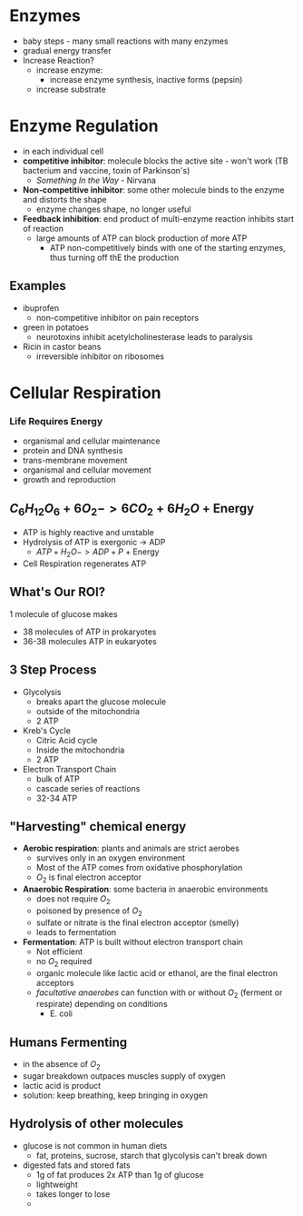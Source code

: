 # Enzymes 
- baby steps - many small reactions with many enzymes
- gradual energy transfer
- Increase Reaction?
	- increase enzyme: 
		- increase enzyme synthesis, inactive forms (pepsin)
	- increase substrate
# Enzyme Regulation
- in each individual cell
- **competitive inhibitor**: molecule blocks the active site - won't work (TB bacterium and vaccine, toxin of Parkinson's)
	- *Something In the Way* - Nirvana
- **Non-competitive inhibitor**: some other molecule binds to the enzyme and distorts the shape
	- enzyme changes shape, no longer useful
- **Feedback inhibition**: end product of multi-enzyme reaction inhibits start of reaction
	- large amounts of ATP can block production of more ATP
		- ATP non-competitively binds with one of the starting enzymes, thus turning off thE the production
## Examples
- ibuprofen
	- non-competitive inhibitor on pain receptors
- green in potatoes 
	- neurotoxins inhibit acetylcholinesterase leads to paralysis
- Ricin in castor beans
	- irreversible inhibitor on ribosomes
# Cellular Respiration
### Life Requires Energy
- organismal and cellular maintenance
- protein and DNA synthesis
- trans-membrane movement 
- organismal and cellular movement 
- growth and reproduction
## $C_{6}H_{12}O_{6} + 6O_{2} -> 6CO_{2} + 6H_{2}O$ $+$ Energy
- ATP is highly reactive and unstable
- Hydrolysis of ATP is exergonic -> ADP
	- $ATP + H_2O -> ADP + P$ + Energy
- Cell Respiration regenerates ATP 
## What's Our ROI?
1 molecule of glucose makes
- 38 molecules of ATP in prokaryotes
- 36-38 molecules ATP in eukaryotes
## 3 Step Process
- Glycolysis 
	- breaks apart the glucose molecule
	- outside of the mitochondria
	- 2 ATP
- Kreb's Cycle
	- Citric Acid cycle
	- Inside the mitochondria
	- 2 ATP
- Electron Transport Chain
	- bulk of ATP
	- cascade series of reactions
	- 32-34 ATP
## "Harvesting" chemical energy
- **Aerobic respiration**: plants and animals are strict aerobes
	- survives only in an oxygen environment
	- Most of the ATP comes from oxidative phosphorylation
	- $O_{2}$ is final electron acceptor
- **Anaerobic Respiration**: some bacteria in anaerobic environments
	- does not require $O_{2}$ 
	- poisoned by presence of $O_{2}$
	- sulfate or nitrate is the final electron acceptor (smelly)
	- leads to fermentation
- **Fermentation**: ATP is built without electron transport chain
	- Not efficient
	- no $O_{2}$ required 
	- organic molecule like lactic acid or ethanol, are the final electron acceptors
	- *facultative anaerobes* can function with or without $O_{2}$ (ferment or respirate) depending on conditions 
		- E. coli
## Humans Fermenting
- in the absence of $O_{2}$ 
- sugar breakdown outpaces muscles supply of oxygen
- lactic acid is product
- solution: keep breathing, keep bringing in oxygen
## Hydrolysis of other molecules
- glucose is not common in human diets
	- fat, proteins, sucrose, starch that glycolysis can't break down 
- digested fats and stored fats
	- 1g of fat produces 2x ATP than 1g of glucose
	- lightweight 
	- takes longer to lose 
	- 